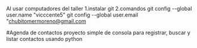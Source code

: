Al usar computadores del taller
1.instalar git
2.comandos
    git config --global user.name "vicccente5"
    git config --global user.email "chubitomermoreno@gmail.com


#Agenda de contactos
proyecto simple de consola para registrar, buscar y listar contactos usando python
